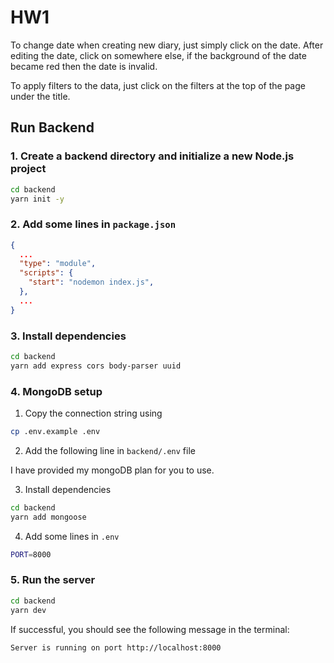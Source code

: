 # HW1
To change date when creating new diary, just simply click on the date. After editing the date, click on somewhere else, if the background of the date became red then the date is invalid. 

To apply filters to the data, just click on the filters at the top of the page under the title.



## Run Backend

### 1. Create a backend directory and initialize a new Node.js project

```bash
cd backend
yarn init -y
```

### 2. Add some lines in `package.json`

```json
{
  ...
  "type": "module",
  "scripts": {
    "start": "nodemon index.js",
  },
  ...
}
```


### 3. Install dependencies

```bash
cd backend
yarn add express cors body-parser uuid
```


### 4. MongoDB setup

1. Copy the connection string using 

```bash
cp .env.example .env
```
2. Add the following line in `backend/.env` file

I have provided my mongoDB plan for you to use.

3. Install dependencies

```bash
cd backend
yarn add mongoose
```

4. Add some lines in `.env`
  ```bash
  PORT=8000
  ```
### 5. Run the server

```bash
cd backend
yarn dev
```

If successful, you should see the following message in the terminal:

```bash
Server is running on port http://localhost:8000
```

